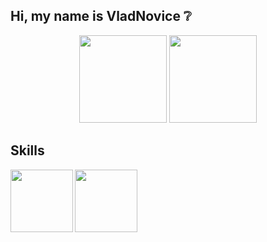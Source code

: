 ## Hi, my name is VladNovice :grey_question:

<p align='center'>
   <a href="https://github-readme-stats.vercel.app/api?username=vladnovice&show_icons=true&count_private=true"><img
           height=140
           src="https://github-readme-stats.vercel.app/api?username=vladnovice&show_icons=true&count_private=true"/></a>
   <a href="https://github.com/vladnovice/github-readme-stats"><img height=140
                                                                  src="https://github-readme-stats.vercel.app/api/top-langs/?username=vladnovice&layout=compact"/></a>
</p>

## Skills
<img src="https://simpleicons.org/icons/cplusplus.svg" align="left" width="100" height="100">
<img src="https://simpleicons.org/icons/python.svg" align="left" width="100" height="100">


